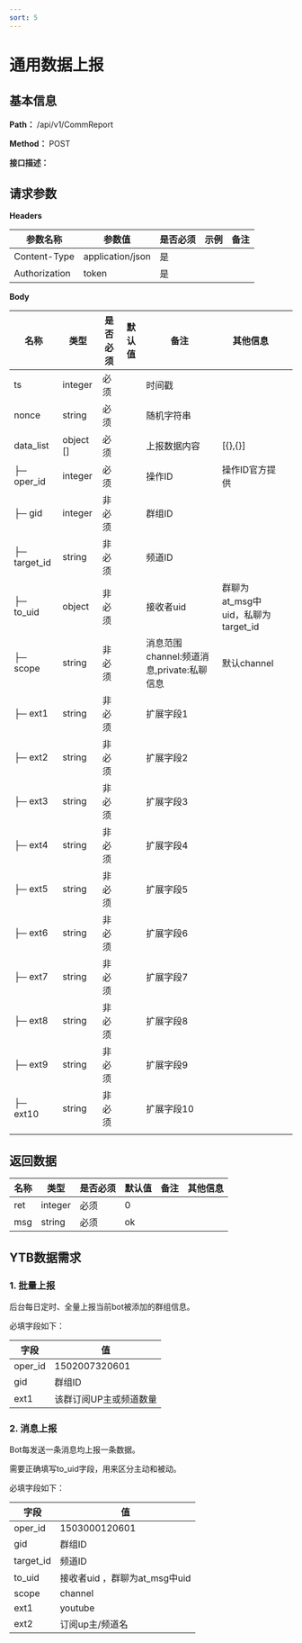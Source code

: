 ```yaml
---
sort: 5
---
```


# 通用数据上报

## 基本信息

**Path：** /api/v1/CommReport

**Method：** POST

**接口描述：**


## 请求参数

**Headers**

| 参数名称          | 参数值              | 是否必须 | 示例 | 备注 |
|---------------|------------------|------|----|----|
| Content-Type  | application/json | 是    |    |    |
| Authorization | token            | 是    |    |    |

**Body**

| 名称           | 类型        | 是否必须 | 默认值 | 备注                             | 其他信息                       |   |
|--------------|-----------|------|-----|--------------------------------|----------------------------|---|
| ts           | integer   | 必须   |     | 时间戳                            |                            |   |
| nonce        | string    | 必须   |     | 随机字符串                          |                            |   |
| data_list    | object [] | 必须   |     | 上报数据内容                         | [{},{}]                    |   |
| ├─ oper_id   | integer   | 必须   |     | 操作ID                           | 操作ID官方提供                   |   |
| ├─ gid       | integer   | 非必须  |     | 群组ID                           |                            |   |
| ├─ target_id | string    | 非必须  |     | 频道ID                           |                            |   |
| ├─ to_uid    | object    | 非必须  |     | 接收者uid                         | 群聊为at_msg中uid，私聊为target_id |   |
| ├─ scope     | string    | 非必须  |     | 消息范围 channel:频道消息,private:私聊信息 | 默认channel                  |   |
| ├─ ext1      | string    | 非必须  |     | 扩展字段1                          |                            |   |
| ├─ ext2      | string    | 非必须  |     | 扩展字段2                          |                            |   |
| ├─ ext3      | string    | 非必须  |     | 扩展字段3                          |                            |   |
| ├─ ext4      | string    | 非必须  |     | 扩展字段4                          |                            |   |
| ├─ ext5      | string    | 非必须  |     | 扩展字段5                          |                            |   |
| ├─ ext6      | string    | 非必须  |     | 扩展字段6                          |                            |   |
| ├─ ext7      | string    | 非必须  |     | 扩展字段7                          |                            |   |
| ├─ ext8      | string    | 非必须  |     | 扩展字段8                          |                            |   |
| ├─ ext9      | string    | 非必须  |     | 扩展字段9                          |                            |   |
| ├─ ext10     | string    | 非必须  |     | 扩展字段10                         |                            |   |
                                |                                    |
## 返回数据

| 名称  | 类型      | 是否必须 | 默认值 | 备注                   | 其他信息 |
|-----|---------|------|-----|----------------------|------|
| ret | integer | 必须   | 0   |                      |      |
| msg | string  | 必须   | ok  |                      |      |

## YTB数据需求

### 1. 批量上报

后台每日定时、全量上报当前bot被添加的群组信息。

必填字段如下：

| 字段      | 值             |
|---------|---------------|
| oper_id | 1502007320601 |
| gid     | 群组ID          |
| ext1    | 该群订阅UP主或频道数量  |

### 2. 消息上报

Bot每发送一条消息均上报一条数据。

需要正确填写to_uid字段，用来区分主动和被动。

必填字段如下：

| 字段        | 值                     |
|-----------|-----------------------|
| oper_id   | 1503000120601         |
| gid       | 群组ID                  |
| target_id | 频道ID                  |
| to_uid    | 接收者uid ，群聊为at_msg中uid |
| scope     | channel               |
| ext1      | youtube               |
| ext2      | 订阅up主/频道名             |
